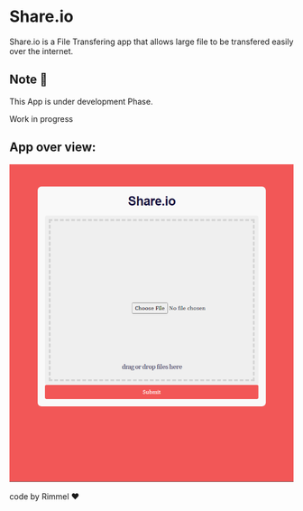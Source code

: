 # Share.io 
Share.io is a File Transfering app that allows large file to be transfered easily over the internet.
## Note 🚀
This App is under development Phase.

Work in progress 

## App over view:
![landingpage3](https://github.com/rimmelasghar/Share.io/blob/master/appoverview/share1.PNG)

code by Rimmel ❤
